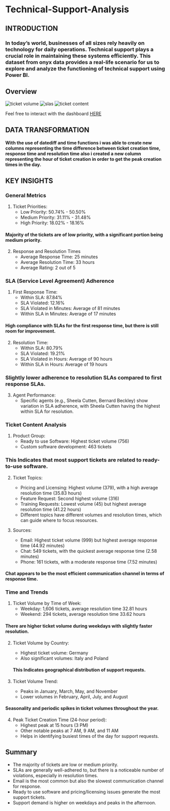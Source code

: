 # Technical-Support-Analysis
## INTRODUCTION
### In today’s world, businesses of all sizes rely heavily on technology for daily operations. Technical support plays a crucial role in maintaining these systems efficiently. This dataset from onyx data provides a real-life scenario for us to explore and analyze the functioning of technical support using Power BI.
## Overview
![ticket volume](https://github.com/vickkycodes/Technical-Support-Analysis/assets/103611857/282b803a-0134-4ada-9055-cd8e482b1ec6)
![slas](https://github.com/vickkycodes/Technical-Support-Analysis/assets/103611857/cf0bcc8e-c707-4643-884d-00512903ed53)
![ticket content](https://github.com/vickkycodes/Technical-Support-Analysis/assets/103611857/86179701-a528-4f06-ac23-551988dff855)

Feel free to interact with the dashboard [HERE](https://app.powerbi.com/view?r=eyJrIjoiOWQ2ZDY1OTktYTc2MC00ZmZkLWJhYzktNWJiNjk4MzkyNTVmIiwidCI6ImE2MzA5ODMxLTIxMGUtNDllNS04ZmY2LTI5ZGMwMDQxMjU5MCJ9)

## DATA TRANSFORMATION
#### With the use of datediff and time functions i was able to create new columns representing the time difference between ticket creation time, response time and resolution time also i created a new column representing the hour of ticket creation in order to get the peak creation times in the day. 
## KEY INSIGHTS

### General Metrics
1. Ticket Priorities:
   * Low Priority: 50.74% - 50.50%
   * Medium Priority: 31.11% - 31.48%
   * High Priority: 18.02% - 18.16%
#### Majority of the tickets are of low priority, with a significant portion being medium priority.

2. Response and Resolution Times
   * Average Response Time: 25 minutes
   * Average Resolution Time: 33 hours
   * Average Rating: 2 out of 5

### SLA (Service Level Agreement) Adherence
1. First Response Time:
   * Within SLA: 87.84%
   * SLA Violated: 12.16%
   * SLA Violated in Minutes: Average of 81 minutes
   * Within SLA in Minutes: Average of 17 minutes
#### High compliance with SLAs for the first response time, but there is still room for improvement.

2. Resolution Time:
   * Within SLA: 80.79%
   * SLA Violated: 19.21%
   * SLA Violated in Hours: Average of 90 hours
   * Within SLA in Hours: Average of 19 hours
### Slightly lower adherence to resolution SLAs compared to first response SLAs.

3. Agent Performance:
   * Specific agents (e.g., Sheela Cutten, Bernard Beckley) show variation in SLA adherence, with Sheela Cutten having the highest within SLA for resolution.

### Ticket Content Analysis
1. Product Group:
    * Ready to use Software: Highest ticket volume (756)
    * Custom software development: 463 tickets
### This Indicates that most support tickets are related to ready-to-use software.

2. Ticket Topics:
    * Pricing and Licensing: Highest volume (379), with a high average resolution time (35.83 hours)
    * Feature Request: Second highest volume (316)
    * Training Requests: Lowest volume (45) but highest average resolution time (41.22 hours)
    * Different topics have different volumes and resolution times, which can guide where to focus resources.

3. Sources:
    * Email: Highest ticket volume (999) but highest average response time (44.92 minutes)
    * Chat: 549 tickets, with the quickest average response time (2.58 minutes)
    * Phone: 161 tickets, with a moderate response time (7.52 minutes)
#### Chat appears to be the most efficient communication channel in terms of response time.

### Time and Trends
1. Ticket Volume by Time of Week:
    * Weekday: 1,606 tickets, average resolution time 32.81 hours
    * Weekend: 294 tickets, average resolution time 33.62 hours
#### There are higher ticket volume during weekdays with slightly faster resolution.

2. Ticket Volume by Country:
    * Highest ticket volume:  Germany
    * Also significant volumes: Italy and Poland
   #### This Indicates geographical distribution of support requests.

3. Ticket Volume Trend:
   * Peaks in January, March, May, and November
   * Lower volumes in February, April, July, and August
#### Seasonality and periodic spikes in ticket volumes throughout the year.

4. Peak Ticket Creation Time (24-hour period):
    * Highest peak at 15 hours (3 PM)
    * Other notable peaks at 7 AM, 9 AM, and 11 AM
    * Helps in identifying busiest times of the day for support requests.

## Summary
  * The majority of tickets are low or medium priority.
  * SLAs are generally well-adhered to, but there is a noticeable number of violations, especially in resolution times.
  * Email is the most common but also the slowest communication channel for response.
  * Ready to use software and pricing/licensing issues generate the most support tickets.
  * Support demand is higher on weekdays and peaks in the afternoon.
